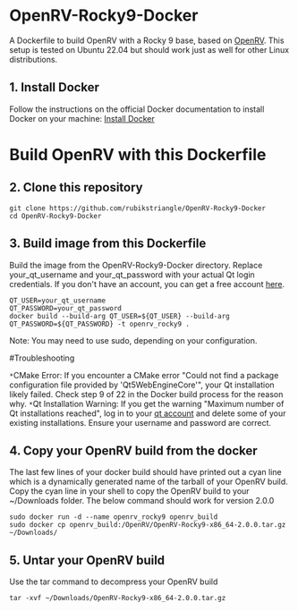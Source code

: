 # OpenRV-Rocky9-Docker
A Dockerfile to build OpenRV with a Rocky 9 base, based on [OpenRV](https://github.com/AcademySoftwareFoundation/OpenRV.git). This setup is tested on Ubuntu 22.04 but should work just as well for other Linux distributions.



## 1. Install Docker
Follow the instructions on the official Docker documentation to install Docker on your machine: [Install Docker](https://docs.docker.com/engine/install)
# Build OpenRV with this Dockerfile
## 2. Clone this repository
```
git clone https://github.com/rubikstriangle/OpenRV-Rocky9-Docker
cd OpenRV-Rocky9-Docker
```
## 3. Build image from this Dockerfile
Build the image from the OpenRV-Rocky9-Docker directory. Replace your_qt_username and your_qt_password with your actual Qt login credentials. If you don't have an account, you can get a free account [here](https://login.qt.io/register).

```
QT_USER=your_qt_username
QT_PASSWORD=your_qt_password
docker build --build-arg QT_USER=${QT_USER} --build-arg QT_PASSWORD=${QT_PASSWORD} -t openrv_rocky9 .
```
Note: You may need to use sudo, depending on your configuration.

#Troubleshooting

`*`CMake Error: If you encounter a CMake error "Could not find a package configuration file provided by 'Qt5WebEngineCore'", your Qt installation likely failed. Check step 9 of 22 in the Docker build process for the reason why.
`*`Qt Installation Warning: If you get the warning "Maximum number of Qt installations reached", log in to your [qt account](https://account.qt.io/s/active-installation-list) and delete some of your existing installations. Ensure your username and password are correct.

## 4. Copy your OpenRV build from the docker
The last few lines of your docker build should have printed out a cyan line which is a dynamically generated name of the tarball of your OpenRV build.  Copy the cyan line in your shell to copy the OpenRV build to your ~/Downloads folder.  The below command should work for version 2.0.0
```
sudo docker run -d --name openrv_rocky9 openrv_build
sudo docker cp openrv_build:/OpenRV/OpenRV-Rocky9-x86_64-2.0.0.tar.gz ~/Downloads/
```
## 5. Untar your OpenRV build
Use the tar command to decompress your OpenRV build
```
tar -xvf ~/Downloads/OpenRV-Rocky9-x86_64-2.0.0.tar.gz
```
